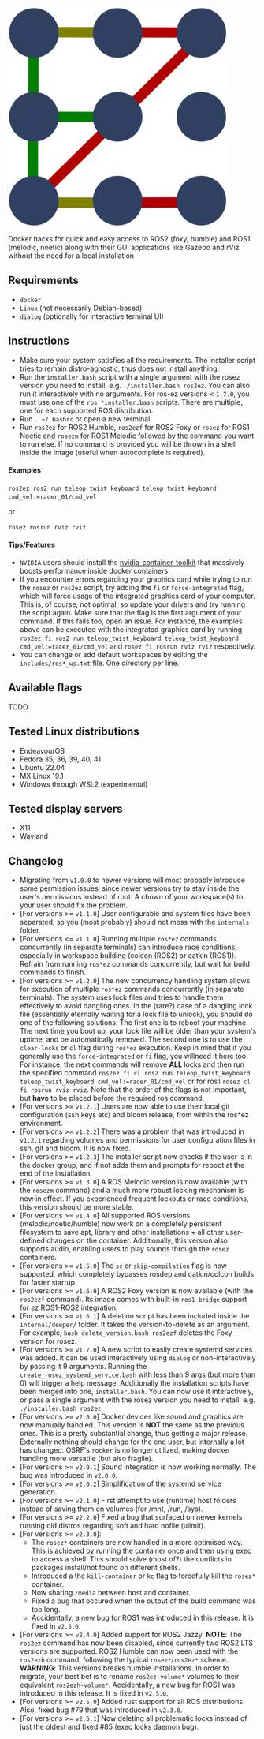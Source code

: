 <img src=media/rosez.png width="444px"/>

Docker hacks for quick and easy access to ROS2 (foxy, humble) and ROS1 (melodic, noetic) along with their GUI applications like Gazebo and rViz without the need for a local installation

## Requirements

- `docker`
- `Linux` (not necessarily Debian-based)
- `dialog` (optionally for interactive terminal UI)

## Instructions

- Make sure your system satisfies all the requirements. The installer script tries to remain distro-agnostic, thus does not install anything.
- Run the `installer.bash` script with a single argument with the rosez version you need to install. e.g. `./installer.bash ros2ez`. You can also run it interactively with no arguments. For ros-ez versions < `1.7.0`, you must use one of the `ros_*installer.bash` scripts. There are multiple, one for each supported ROS distribution.
- Run `. ~/.bashrc` or open a new terminal.
- Run `ros2ez` for ROS2 Humble, `ros2ezf` for ROS2 Foxy or `rosez` for ROS1 Noetic and `rosezm` for ROS1 Melodic followed by the command you want to run else. If no command is provided you will be thrown in a shell inside the image (useful when autocomplete is required).

#### Examples

`ros2ez ros2 run teleop_twist_keyboard teleop_twist_keyboard cmd_vel:=racer_01/cmd_vel`

or

`rosez rosrun rviz rviz`

#### Tips/Features

- `NVIDIA` users should install the [nvidia-container-toolkit](https://docs.nvidia.com/datacenter/cloud-native/container-toolkit/install-guide.html#docker) that massively boosts performance inside docker containers.
- If you encounter errors regarding your graphics card while trying to run the `rosez` or `ros2ez` script, try adding the `fi` or `force-integrated` flag, which will force usage of the integrated graphics card of your computer. This is, of course, not optimal, so update your drivers and try running the script again. Make sure that the flag is the first argument of your command. If this fails too, open an issue. For instance, the examples above can be executed with the integrated graphics card by running `ros2ez fi ros2 run teleop_twist_keyboard teleop_twist_keyboard cmd_vel:=racer_01/cmd_vel` and `rosez fi rosrun rviz rviz` respectively.
- You can change or add default workspaces by editing the `includes/ros*_ws.txt` file. One directory per line.

## Available flags

TODO

## Tested Linux distributions

- EndeavourOS
- Fedora 35, 36, 39, 40, 41
- Ubuntu 22.04
- MX Linux 19.1
- Windows through WSL2 (experimental)

## Tested display servers

- X11
- Wayland

## Changelog

- Migrating from `v1.0.0` to newer versions will most probably introduce some permission issues, since newer versions try to stay inside the user's permissions instead of root. A chown of your workspace(s) to your user should fix the problem.
- [For versions >= `v1.1.0`] User configurable and system files have been separated, so you (most probably) should not mess with the `internals` folder.
- [For versions <= `v1.1.0`] Running multiple `ros*ez` commands concurrently (in separate terminals) can introduce race conditions, especially in workspace building (colcon (ROS2) or catkin (ROS1)). Refrain from running `ros*ez` commands concurrently, but wait for build commands to finish.
- [For versions >= `v1.2.0`] The new concurrency handling system allows for execution of multiple `ros*ez` commands concurrently (in separate terminals). The system uses lock files and tries to handle them effectively to avoid dangling ones. In the (rare?) case of a dangling lock file (essentially eternally waiting for a lock file to unlock), you should do one of the following solutions: The first one is to reboot your machine. The next time you boot up, your lock file will be older than your system's uptime, and be automatically removed. The second one is to use the `clear-locks` or `cl` flag during `ros*ez` execution. Keep in mind that if you generally use the `force-integrated` or `fi` flag, you willneed it here too. For instance, the next commands will remove **ALL** locks and then run the specified command `ros2ez fi cl ros2 run teleop_twist_keyboard teleop_twist_keyboard cmd_vel:=racer_01/cmd_vel` or for ros1 `rosez cl fi rosrun rviz rviz`. Note that the order of the flags is not important, but **have** to be placed before the required ros command.
- [For versions >= `v1.2.1`] Users are now able to use their local git configuration (ssh keys etc) and bloom release, from within the ros\*ez environment.
- [For versions >= `v1.2.2`] There was a problem that was introduced in `v1.2.1` regarding volumes and permissions for user configuration files in ssh, git and bloom. It is now fixed.
- [For versions >= `v1.2.3`] The installer script now checks if the user is in the docker group, and if not adds them and prompts for reboot at the end of the installation.
- [For versions >= `v1.3.0`] A ROS Melodic version is now available (with the `rosezm` command) and a much more robust locking mechanism is now in effect. If you experienced frequent lockouts or race conditions, this version should be more stable.
- [For versions >= `v1.4.0`] All supported ROS versions (melodic/noetic/humble) now work on a completely persistent filesystem to save apt, library and other installations + all other user-defined changes on the container. Additionally, this version also supports audio, enabling users to play sounds through the `rosez` containers.
- [For versions >= `v1.5.0`] The `sc` or `skip-compilation` flag is now supported, which completely bypasses rosdep and catkin/colcon builds for faster startup.
- [For versions >= `v1.6.0`] A ROS2 Foxy version is now available (with the `ros2ezf` command). Its image comes with built-in `ros1_bridge` support for _ez_ ROS1-ROS2 integration.
- [For versions >= `v1.6.1`] A deletion script has been included inside the `internal/deeper/` folder. It takes the version-to-delete as an argument. For example, `bash delete_version.bash ros2ezf` deletes the Foxy version for rosez.
- [For versions >= `v1.7.0`] A new script to easily create systemd services was added. It can be used interactively using `dialog` or non-interactively by passing it 9 arguments. Running the `create_rosez_systemd_service.bash` with less than 9 args (but more than 0) will trigger a help message. Additionally the installation scripts have been merged into one, `installer.bash`. You can now use it interactively, or pass a single argument with the rosez version you need to install. e.g. `./installer.bash ros2ez`
- [For versions >= `v2.0.0`] Docker devices like sound and graphics are now manually handled. This version is **NOT** the same as the previous ones. This is a pretty substantial change, thus getting a major release. Externally nothing should change for the end user, but internally a lot has changed. OSRF's `rocker` is no longer utilized, making docker handling more versatile (but also fragile).
- [For versions >= `v2.0.1`] Sound integration is now working normally. The bug was introduced in `v2.0.0`.
- [For versions >= `v2.0.2`] Simplification of the systemd service generation.
- [For versions >= `v2.1.0`] First attempt to use (runtime) host folders instead of saving them on volumes (for /mnt, /run, /sys).
- [For versions >= `v2.2.0`] Fixed a bug that surfaced on newer kernels running old distros regarding soft and hard nofile (ulimit).
- [For versions >= `v2.3.0`]:
  - The `rosez*` containers are now handled in a more optimised way. This is achieved by running the container once and then using exec to access a shell. This should solve (most of?) the conflicts in packages install/not found on different shells.
  - Introduced a the `kill-container` or `kc` flag to forcefully kill the `rosez*` container.
  - Now sharing `/media` between host and container.
  - Fixed a bug that occured when the output of the build command was too long.
  - Accidentally, a new bug for ROS1 was introduced in this release. It is fixed in `v2.5.0`.
- [For versions >= `v2.4.0`] Added support for ROS2 Jazzy. **NOTE**: The `ros2ez` command has now been disabled, since currently two ROS2 LTS versions are supported. ROS2 Humble can now been used with the `ros2ezh` command, following the typical `rosez*`/`ros2ez*` scheme. **WARNING**: This versions breaks humble installations. In order to migrate, your best bet is to rename `ros2ez-volume*` volumes to their equivalent `ros2ezh-volume*`. Accidentally, a new bug for ROS1 was introduced in this release. It is fixed in `v2.5.0`.
- [For versions >= `v2.5.0`] Added rust support for all ROS distributions. Also, fixed bug #79 that was introduced in `v2.3.0`.
- [For versions >= `v2.5.1`] Now deleting all problematic locks instead of just the oldest and fixed #85 (exec locks daemon bug).
